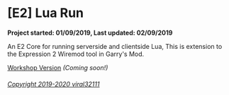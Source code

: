 # [E2] Lua Run

**Project started: 01/09/2019, Last updated: 02/09/2019**

An E2 Core for running serverside and clientside Lua, This is extension to the Expression 2 Wiremod tool in Garry's Mod.

[Workshop Version](https://steamcommunity.com/sharedfiles/filedetails/?id=) *(Coming soon!)*

###### [Copyright 2019-2020 viral32111](LICENCE.md)
